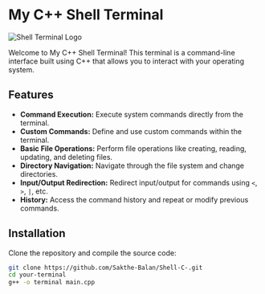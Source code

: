 # My C++ Shell Terminal

![Shell Terminal Logo](/image/shell.png)

Welcome to My C++ Shell Terminal! This terminal is a command-line interface built using C++ that allows you to interact with your operating system.

## Features

- **Command Execution:** Execute system commands directly from the terminal.
- **Custom Commands:** Define and use custom commands within the terminal.
- **Basic File Operations:** Perform file operations like creating, reading, updating, and deleting files.
- **Directory Navigation:** Navigate through the file system and change directories.
- **Input/Output Redirection:** Redirect input/output for commands using `<`, `>`, `|`, etc.
- **History:** Access the command history and repeat or modify previous commands.

## Installation

Clone the repository and compile the source code:

```bash
git clone https://github.com/Sakthe-Balan/Shell-C-.git
cd your-terminal
g++ -o terminal main.cpp
